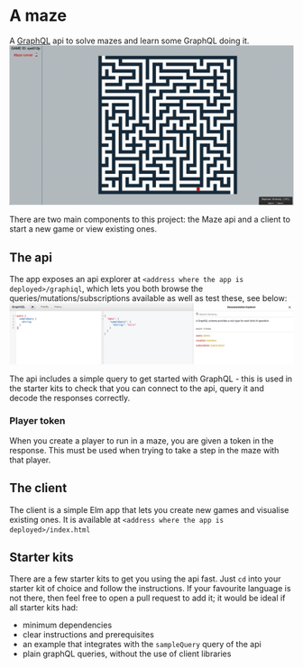 # A maze
A [GraphQL](https://graphql.org/) api to solve mazes and learn some GraphQL doing it.
![Runner Demo](./docs/runner_demo.gif)

There are two main components to this project: the Maze api and a client to start a new game
or view existing ones.

## The api
The app exposes an api explorer at `<address where the app is deployed>/graphiql`, which lets you both browse
the queries/mutations/subscriptions available as well as test these, see below:
![Graphiql explorer](./docs/graphiql.png)

The api includes a simple query to get started with GraphQL - this is used in the starter kits to check that
you can connect to the api, query it and decode the responses correctly. 

### Player token
When you create a player to run in a maze, you are given a token in the response. This must be used when trying to take
a step in the maze with that player.

## The client
The client is a simple Elm app that lets you create new games and visualise existing ones. It is available at 
`<address where the app is deployed>/index.html`

## Starter kits
There are a few starter kits to get you using the api fast. Just `cd` into your starter kit of choice and follow the
instructions. If your favourite language is not there, then feel free to open a pull request to add it;
it would be ideal if all starter kits had:
- minimum dependencies
- clear instructions and prerequisites
- an example that integrates with the `sampleQuery` query of the api
- plain graphQL queries, without the use of client libraries
